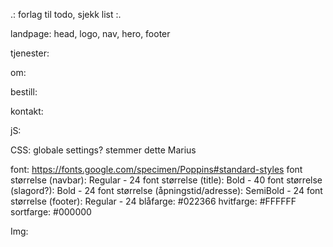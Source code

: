.: forlag til todo, sjekk list :.


landpage: head, logo, nav, hero, footer




tjenester:


om:



bestill:


kontakt:





jS:




CSS:
globale settings? stemmer dette Marius

font: https://fonts.google.com/specimen/Poppins#standard-styles
font størrelse (navbar): Regular - 24
font størrelse (title): Bold - 40
font størrelse (slagord?): Bold - 24
font størrelse (åpningstid/adresse): SemiBold - 24
font størrelse (footer): Regular - 24
blåfarge: #022366
hvitfarge: #FFFFFF
sortfarge: #000000


Img: